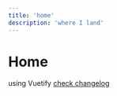 ```yaml
---
title: 'home'
description: 'where I land'
---
```


# Home

using Vuetify [check changelog](/changelog)


